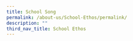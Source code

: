 ```yaml
---
title: School Song
permalink: /about-us/School-Ethos/permalink/
description: ""
third_nav_title: School Ethos
---
```

